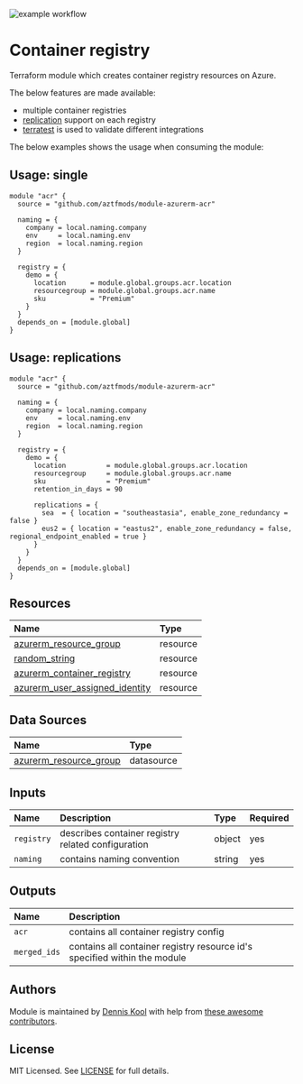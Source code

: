 ![example workflow](https://github.com/aztfmods/module-azurerm-acr/actions/workflows/validate.yml/badge.svg)

# Container registry

Terraform module which creates container registry resources on Azure.

The below features are made available:

- multiple container registries
- [replication](#usage-replications) support on each registry
- [terratest](https://terratest.gruntwork.io) is used to validate different integrations

The below examples shows the usage when consuming the module:

## Usage: single

```hcl
module "acr" {
  source = "github.com/aztfmods/module-azurerm-acr"

  naming = {
    company = local.naming.company
    env     = local.naming.env
    region  = local.naming.region
  }

  registry = {
    demo = {
      location      = module.global.groups.acr.location
      resourcegroup = module.global.groups.acr.name
      sku           = "Premium"
    }
  }
  depends_on = [module.global]
}
```

## Usage: replications

```hcl
module "acr" {
  source = "github.com/aztfmods/module-azurerm-acr"

  naming = {
    company = local.naming.company
    env     = local.naming.env
    region  = local.naming.region
  }

  registry = {
    demo = {
      location          = module.global.groups.acr.location
      resourcegroup     = module.global.groups.acr.name
      sku               = "Premium"
      retention_in_days = 90

      replications = {
        sea  = { location = "southeastasia", enable_zone_redundancy = false }
        eus2 = { location = "eastus2", enable_zone_redundancy = false, regional_endpoint_enabled = true }
      }
    }
  }
  depends_on = [module.global]
}
```

## Resources

| Name | Type |
| :-- | :-- |
| [azurerm_resource_group](https://registry.terraform.io/providers/hashicorp/azurerm/latest/docs/resources/resource_group) | resource |
| [random_string](https://registry.terraform.io/providers/hashicorp/random/latest/docs/resources/string) | resource |
| [azurerm_container_registry](https://registry.terraform.io/providers/hashicorp/azurerm/latest/docs/resources/container_registry) | resource |
| [azurerm_user_assigned_identity](https://registry.terraform.io/providers/hashicorp/azurerm/latest/docs/resources/user_assigned_identity) | resource |

## Data Sources

| Name | Type |
| :-- | :-- |
| [azurerm_resource_group](https://registry.terraform.io/providers/hashicorp/azurerm/1.39.0/docs/data-sources/resource_group) | datasource |

## Inputs

| Name | Description | Type | Required |
| :-- | :-- | :-- | :-- |
| `registry` | describes container registry related configuration | object | yes |
| `naming` | contains naming convention | string | yes |

## Outputs

| Name | Description |
| :-- | :-- |
| `acr` | contains all container registry config |
| `merged_ids` | contains all container registry resource id's specified within the module|

## Authors

Module is maintained by [Dennis Kool](https://github.com/dkooll) with help from [these awesome contributors](https://github.com/aztfmods/module-azurerm-acr/graphs/contributors).

## License

MIT Licensed. See [LICENSE](https://github.com/aztfmods/module-azurerm-acr/blob/main/LICENSE) for full details.